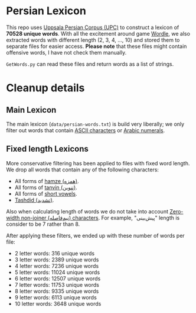 # Persian Lexicon
This repo uses [Uppsala Persian Corpus (UPC)](https://sites.google.com/site/mojganserajicom/home/upc) to construct a lexicon of **70528 unique words**. With all the excitement around game [Wordle](https://en.wikipedia.org/wiki/Wordle), we also extracted words with different length (2, 3, 4, ..., 10) and stored them to separate files for easier access. **Please note** that these files might contain offensive words, I have not check them manually.

`GetWords.py` can read these files and return words as a list of strings.

# Cleanup details
## Main Lexicon
The main lexicon (`data/persian-words.txt`) is build very liberally; we only filter out words that contain [ASCII characters](https://en.wikipedia.org/wiki/ASCII) or [Arabic numerals](https://en.wikipedia.org/wiki/Persian_alphabet#Deviations_from_the_Arabic_script).

## Fixed length Lexicons
More conservative filtering has been applied to files with fixed word length. We drop all words that contain any of the following characters:
 * All forms of [hamze (همزه)](https://en.wikipedia.org/wiki/Hamza).
 * All forms of [tanvin (تنوین)](https://en.wikipedia.org/wiki/Nunation).
 * All forms of [short vowels](https://en.wikipedia.org/wiki/Persian_alphabet#Short_vowels).
 * [Tashdid (تشدید)](https://en.wikipedia.org/wiki/Persian_alphabet#Ta%C5%A1did).

 Also when calculating length of words we do not take into account [Zero-width non-joiner (نیم‌فاصله) characters](https://en.wikipedia.org/wiki/Zero-width_non-joiner). For example, "پیش‌بینی‌" length is consider to be 7 rather than 8.

After applying these filters, we ended up with these number of words per file:
 * 2 letter words: 316 unique words
 * 3 letter words: 2389 unique words
 * 4 letter words: 7236 unique words
 * 5 letter words: 11024 unique words
 * 6 letter words: 12507 unique words
 * 7 letter words: 11753 unique words
 * 8 letter words: 9335 unique words
 * 9 letter words: 6113 unique words
 * 10 letter words: 3648 unique words
